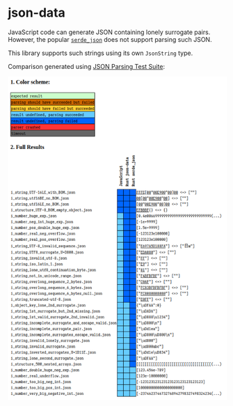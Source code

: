 # json-data

JavaScript code can generate JSON containing lonely surrogate pairs.
However, the popular [`serde_json`](https://github.com/serde-rs/json) does not support parsing such JSON.

This library supports such strings using its own `JsonString` type.

Comparison generated using [JSON Parsing Test Suite](https://github.com/nst/JSONTestSuite):

![Comparison with JS and serde_json](media/comparison.png)
